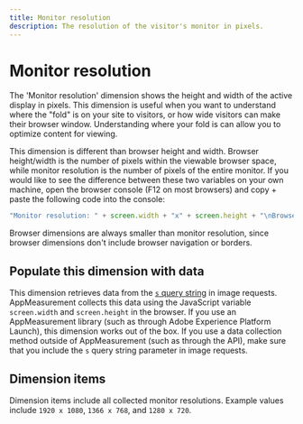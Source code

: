 ```yaml
---
title: Monitor resolution
description: The resolution of the visitor's monitor in pixels.
---
```


# Monitor resolution

The 'Monitor resolution' dimension shows the height and width of the active display in pixels. This dimension is useful when you want to understand where the "fold" is on your site to visitors, or how wide visitors can make their browser window. Understanding where your fold is can allow you to optimize content for viewing.

This dimension is different than browser height and width. Browser height/width is the number of pixels within the viewable browser space, while monitor resolution is the number of pixels of the entire monitor. If you would like to see the difference between these two variables on your own machine, open the browser console (F12 on most browsers) and copy + paste the following code into the console:

```js
"Monitor resolution: " + screen.width + "x" + screen.height + "\nBrowser resolution: " + window.innerWidth + "x" + window.innerHeight;
```

Browser dimensions are always smaller than monitor resolution, since browser dimensions don't include browser navigation or borders.

## Populate this dimension with data

This dimension retrieves data from the [`s` query string](/help/implement/validate/query-parameters.md) in image requests. AppMeasurement collects this data using the JavaScript variable `screen.width` and `screen.height` in the browser. If you use an AppMeasurement library (such as through Adobe Experience Platform Launch), this dimension works out of the box. If you use a data collection method outside of AppMeasurement (such as through the API), make sure that you include the `s` query string parameter in image requests.

## Dimension items

Dimension items include all collected monitor resolutions. Example values include `1920 x 1080`, `1366 x 768`, and `1280 x 720`.

